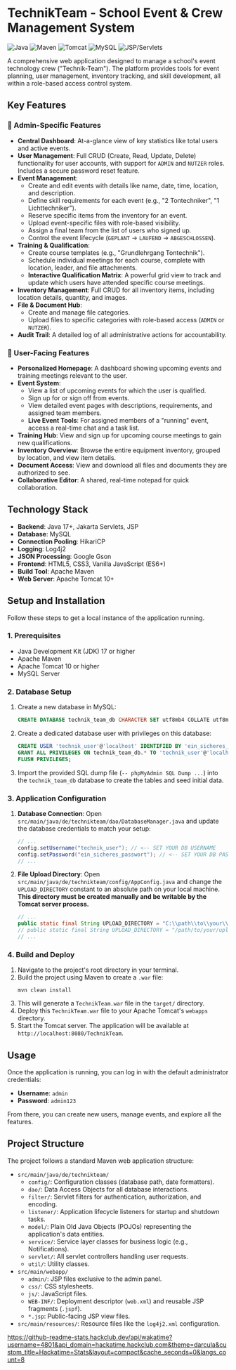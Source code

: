 # TechnikTeam - School Event & Crew Management System

![Java](https://img.shields.io/badge/Java-17+-ED8B00?style=for-the-badge&logo=openjdk&logoColor=white)
![Maven](https://img.shields.io/badge/Maven-3.8+-C71A36?style=for-the-badge&logo=apache-maven&logoColor=white)
![Tomcat](https://img.shields.io/badge/Tomcat-10+-F8DC75?style=for-the-badge&logo=apache-tomcat&logoColor=black)
![MySQL](https://img.shields.io/badge/MySQL-8.0-4479A1?style=for-the-badge&logo=mysql&logoColor=white)
![JSP/Servlets](https://img.shields.io/badge/Jakarta_EE-Servlets_&_JSP-7A43B6?style=for-the-badge&logo=eclipse-jakarta-ee&logoColor=white)

A comprehensive web application designed to manage a school's event technology crew ("Technik-Team"). The platform provides tools for event planning, user management, inventory tracking, and skill development, all within a role-based access control system.

## Key Features

### 👑 Admin-Specific Features
*   **Central Dashboard**: At-a-glance view of key statistics like total users and active events.
*   **User Management**: Full CRUD (Create, Read, Update, Delete) functionality for user accounts, with support for `ADMIN` and `NUTZER` roles. Includes a secure password reset feature.
*   **Event Management**:
    *   Create and edit events with details like name, date, time, location, and description.
    *   Define skill requirements for each event (e.g., "2 Tontechniker", "1 Lichttechniker").
    *   Reserve specific items from the inventory for an event.
    *   Upload event-specific files with role-based visibility.
    *   Assign a final team from the list of users who signed up.
    *   Control the event lifecycle (`GEPLANT` -> `LAUFEND` -> `ABGESCHLOSSEN`).
*   **Training & Qualification**:
    *   Create course templates (e.g., "Grundlehrgang Tontechnik").
    *   Schedule individual meetings for each course, complete with location, leader, and file attachments.
    *   **Interactive Qualification Matrix**: A powerful grid view to track and update which users have attended specific course meetings.
*   **Inventory Management**: Full CRUD for all inventory items, including location details, quantity, and images.
*   **File & Document Hub**:
    *   Create and manage file categories.
    *   Upload files to specific categories with role-based access (`ADMIN` or `NUTZER`).
*   **Audit Trail**: A detailed log of all administrative actions for accountability.

### 👥 User-Facing Features
*   **Personalized Homepage**: A dashboard showing upcoming events and training meetings relevant to the user.
*   **Event System**:
    *   View a list of upcoming events for which the user is qualified.
    *   Sign up for or sign off from events.
    *   View detailed event pages with descriptions, requirements, and assigned team members.
    *   **Live Event Tools**: For assigned members of a "running" event, access a real-time chat and a task list.
*   **Training Hub**: View and sign up for upcoming course meetings to gain new qualifications.
*   **Inventory Overview**: Browse the entire equipment inventory, grouped by location, and view item details.
*   **Document Access**: View and download all files and documents they are authorized to see.
*   **Collaborative Editor**: A shared, real-time notepad for quick collaboration.

## Technology Stack

*   **Backend**: Java 17+, Jakarta Servlets, JSP
*   **Database**: MySQL
*   **Connection Pooling**: HikariCP
*   **Logging**: Log4j2
*   **JSON Processing**: Google Gson
*   **Frontend**: HTML5, CSS3, Vanilla JavaScript (ES6+)
*   **Build Tool**: Apache Maven
*   **Web Server**: Apache Tomcat 10+

## Setup and Installation

Follow these steps to get a local instance of the application running.

### 1. Prerequisites
*   Java Development Kit (JDK) 17 or higher
*   Apache Maven
*   Apache Tomcat 10 or higher
*   MySQL Server

### 2. Database Setup
1.  Create a new database in MySQL:
    ```sql
    CREATE DATABASE technik_team_db CHARACTER SET utf8mb4 COLLATE utf8mb4_unicode_ci;
    ```
2.  Create a dedicated database user with privileges on this database:
    ```sql
    CREATE USER 'technik_user'@'localhost' IDENTIFIED BY 'ein_sicheres_passwort';
    GRANT ALL PRIVILEGES ON technik_team_db.* TO 'technik_user'@'localhost';
    FLUSH PRIVILEGES;
    ```
3.  Import the provided SQL dump file (`-- phpMyAdmin SQL Dump ...`) into the `technik_team_db` database to create the tables and seed initial data.

### 3. Application Configuration
1.  **Database Connection**: Open `src/main/java/de/technikteam/dao/DatabaseManager.java` and update the database credentials to match your setup:
    ```java
    // ...
    config.setUsername("technik_user"); // <-- SET YOUR DB USERNAME
    config.setPassword("ein_sicheres_passwort"); // <-- SET YOUR DB PASSWORD
    // ...
    ```
2.  **File Upload Directory**: Open `src/main/java/de/technikteam/config/AppConfig.java` and change the `UPLOAD_DIRECTORY` constant to an absolute path on your local machine. **This directory must be created manually and be writable by the Tomcat server process.**
    ```java
    // ...
    public static final String UPLOAD_DIRECTORY = "C:\\path\\to\\your\\uploads\\folder"; // Windows example
    // public static final String UPLOAD_DIRECTORY = "/path/to/your/uploads/folder"; // Linux/macOS example
    // ...
    ```

### 4. Build and Deploy
1.  Navigate to the project's root directory in your terminal.
2.  Build the project using Maven to create a `.war` file:
    ```shell
    mvn clean install
    ```
3.  This will generate a `TechnikTeam.war` file in the `target/` directory.
4.  Deploy this `TechnikTeam.war` file to your Apache Tomcat's `webapps` directory.
5.  Start the Tomcat server. The application will be available at `http://localhost:8080/TechnikTeam`.

## Usage

Once the application is running, you can log in with the default administrator credentials:

*   **Username**: `admin`
*   **Password**: `admin123`

From there, you can create new users, manage events, and explore all the features.

## Project Structure

The project follows a standard Maven web application structure:

*   `src/main/java/de/technikteam/`
    *   `config/`: Configuration classes (database path, date formatters).
    *   `dao/`: Data Access Objects for all database interactions.
    *   `filter/`: Servlet filters for authentication, authorization, and encoding.
    *   `listener/`: Application lifecycle listeners for startup and shutdown tasks.
    *   `model/`: Plain Old Java Objects (POJOs) representing the application's data entities.
    *   `service/`: Service layer classes for business logic (e.g., Notifications).
    *   `servlet/`: All servlet controllers handling user requests.
    *   `util/`: Utility classes.
*   `src/main/webapp/`
    *   `admin/`: JSP files exclusive to the admin panel.
    *   `css/`: CSS stylesheets.
    *   `js/`: JavaScript files.
    *   `WEB-INF/`: Deployment descriptor (`web.xml`) and reusable JSP fragments (`.jspf`).
    *   `*.jsp`: Public-facing JSP view files.
*   `src/main/resources/`: Resource files like the `log4j2.xml` configuration.

https://github-readme-stats.hackclub.dev/api/wakatime?username=4801&api_domain=hackatime.hackclub.com&theme=darcula&custom_title=Hackatime+Stats&layout=compact&cache_seconds=0&langs_count=8